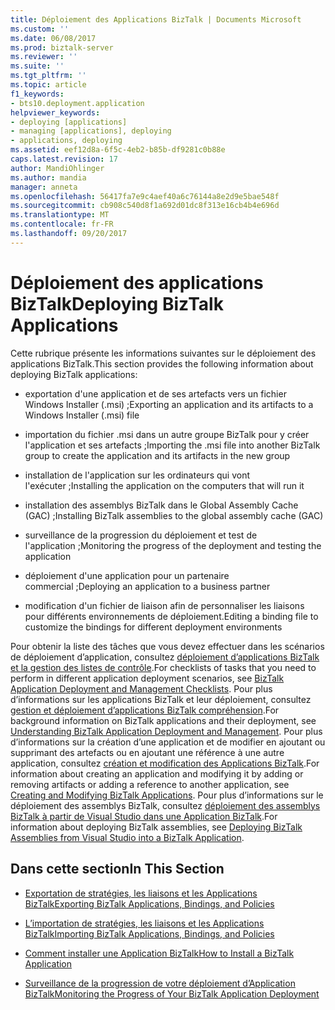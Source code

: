 ```yaml
---
title: Déploiement des Applications BizTalk | Documents Microsoft
ms.custom: ''
ms.date: 06/08/2017
ms.prod: biztalk-server
ms.reviewer: ''
ms.suite: ''
ms.tgt_pltfrm: ''
ms.topic: article
f1_keywords:
- bts10.deployment.application
helpviewer_keywords:
- deploying [applications]
- managing [applications], deploying
- applications, deploying
ms.assetid: eef12d8a-6f5c-4eb2-b85b-df9281c0b88e
caps.latest.revision: 17
author: MandiOhlinger
ms.author: mandia
manager: anneta
ms.openlocfilehash: 56417fa7e9c4aef40a6c76144a8e2d9e5bae548f
ms.sourcegitcommit: cb908c540d8f1a692d01dc8f313e16cb4b4e696d
ms.translationtype: MT
ms.contentlocale: fr-FR
ms.lasthandoff: 09/20/2017
---
```

# <a name="deploying-biztalk-applications"></a><span data-ttu-id="570fb-102">Déploiement des applications BizTalk</span><span class="sxs-lookup"><span data-stu-id="570fb-102">Deploying BizTalk Applications</span></span>
<span data-ttu-id="570fb-103">Cette rubrique présente les informations suivantes sur le déploiement des applications BizTalk.</span><span class="sxs-lookup"><span data-stu-id="570fb-103">This section provides the following information about deploying BizTalk applications:</span></span>  
  
-   <span data-ttu-id="570fb-104">exportation d'une application et de ses artefacts vers un fichier Windows Installer (.msi) ;</span><span class="sxs-lookup"><span data-stu-id="570fb-104">Exporting an application and its artifacts to a Windows Installer (.msi) file</span></span>  
  
-   <span data-ttu-id="570fb-105">importation du fichier .msi dans un autre groupe BizTalk pour y créer l'application et ses artefacts ;</span><span class="sxs-lookup"><span data-stu-id="570fb-105">Importing the .msi file into another BizTalk group to create the application and its artifacts in the new group</span></span>  
  
-   <span data-ttu-id="570fb-106">installation de l'application sur les ordinateurs qui vont l'exécuter ;</span><span class="sxs-lookup"><span data-stu-id="570fb-106">Installing the application on the computers that will run it</span></span>  
  
-   <span data-ttu-id="570fb-107">installation des assemblys BizTalk dans le Global Assembly Cache (GAC) ;</span><span class="sxs-lookup"><span data-stu-id="570fb-107">Installing BizTalk assemblies to the global assembly cache (GAC)</span></span>  
  
-   <span data-ttu-id="570fb-108">surveillance de la progression du déploiement et test de l'application ;</span><span class="sxs-lookup"><span data-stu-id="570fb-108">Monitoring the progress of the deployment and testing the application</span></span>  
  
-   <span data-ttu-id="570fb-109">déploiement d'une application pour un partenaire commercial ;</span><span class="sxs-lookup"><span data-stu-id="570fb-109">Deploying an application to a business partner</span></span>  
  
-   <span data-ttu-id="570fb-110">modification d'un fichier de liaison afin de personnaliser les liaisons pour différents environnements de déploiement.</span><span class="sxs-lookup"><span data-stu-id="570fb-110">Editing a binding file to customize the bindings for different deployment environments</span></span>  
  
 <span data-ttu-id="570fb-111">Pour obtenir la liste des tâches que vous devez effectuer dans les scénarios de déploiement d’application, consultez [déploiement d’applications BizTalk et la gestion des listes de contrôle](../core/biztalk-application-deployment-and-management-checklists.md).</span><span class="sxs-lookup"><span data-stu-id="570fb-111">For checklists of tasks that you need to perform in different application deployment scenarios, see [BizTalk Application Deployment and Management Checklists](../core/biztalk-application-deployment-and-management-checklists.md).</span></span> <span data-ttu-id="570fb-112">Pour plus d’informations sur les applications BizTalk et leur déploiement, consultez [gestion et déploiement d’applications BizTalk compréhension](../core/understanding-biztalk-application-deployment-and-management.md).</span><span class="sxs-lookup"><span data-stu-id="570fb-112">For background information on BizTalk applications and their deployment, see [Understanding BizTalk Application Deployment and Management](../core/understanding-biztalk-application-deployment-and-management.md).</span></span> <span data-ttu-id="570fb-113">Pour plus d’informations sur la création d’une application et de modifier en ajoutant ou supprimant des artefacts ou en ajoutant une référence à une autre application, consultez [création et modification des Applications BizTalk](../core/creating-and-modifying-biztalk-applications.md).</span><span class="sxs-lookup"><span data-stu-id="570fb-113">For information about creating an application and modifying it by adding or removing artifacts or adding a reference to another application, see [Creating and Modifying BizTalk Applications](../core/creating-and-modifying-biztalk-applications.md).</span></span> <span data-ttu-id="570fb-114">Pour plus d’informations sur le déploiement des assemblys BizTalk, consultez [déploiement des assemblys BizTalk à partir de Visual Studio dans une Application BizTalk](../core/deploying-biztalk-assemblies-from-visual-studio-into-a-biztalk-application.md).</span><span class="sxs-lookup"><span data-stu-id="570fb-114">For information about deploying BizTalk assemblies, see [Deploying BizTalk Assemblies from Visual Studio into a BizTalk Application](../core/deploying-biztalk-assemblies-from-visual-studio-into-a-biztalk-application.md).</span></span>  
  
## <a name="in-this-section"></a><span data-ttu-id="570fb-115">Dans cette section</span><span class="sxs-lookup"><span data-stu-id="570fb-115">In This Section</span></span>  
  
-   [<span data-ttu-id="570fb-116">Exportation de stratégies, les liaisons et les Applications BizTalk</span><span class="sxs-lookup"><span data-stu-id="570fb-116">Exporting BizTalk Applications, Bindings, and Policies</span></span>](../core/exporting-biztalk-applications-bindings-and-policies.md)  
  
-   [<span data-ttu-id="570fb-117">L’importation de stratégies, les liaisons et les Applications BizTalk</span><span class="sxs-lookup"><span data-stu-id="570fb-117">Importing BizTalk Applications, Bindings, and Policies</span></span>](../core/importing-biztalk-applications-bindings-and-policies.md)  
  
-   [<span data-ttu-id="570fb-118">Comment installer une Application BizTalk</span><span class="sxs-lookup"><span data-stu-id="570fb-118">How to Install a BizTalk Application</span></span>](../core/how-to-install-a-biztalk-application.md)  
  
-   [<span data-ttu-id="570fb-119">Surveillance de la progression de votre déploiement d’Application BizTalk</span><span class="sxs-lookup"><span data-stu-id="570fb-119">Monitoring the Progress of Your BizTalk Application Deployment</span></span>](../core/monitoring-the-progress-of-your-biztalk-application-deployment.md)